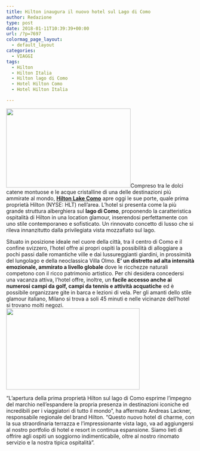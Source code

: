 ```yaml
---
title: Hilton inaugura il nuovo hotel sul Lago di Como
author: Redazione
type: post
date: 2018-01-11T10:39:39+00:00
url: /?p=7697
colormag_page_layout:
  - default_layout
categories:
  - VIAGGI
tags:
  - Hilton
  - Hilton Italia
  - Hilton lago di Como
  - Hotel Hilton Como
  - Hotel Hilton Italia

---
```

<img decoding="async" loading="lazy" class=" wp-image-7699 alignleft" src="https://progressonline.it/wp-content/uploads/2018/01/HILTON_LAKE_COMO_ROOM-300x181.jpg" alt="" width="333" height="212" />Compreso tra le dolci catene montuose e le acque cristalline di una delle destinazioni più ammirate al mondo, [**Hilton Lake Como**][1] apre oggi le sue porte, quale prima proprietà Hilton (NYSE: HLT) nell’area. L’hotel si presenta come la più grande struttura alberghiera sul **lago di Como**, proponendo la caratteristica ospitalità di Hilton in una location glamour, inserendosi perfettamente con uno stile contemporaneo e sofisticato. Un rinnovato concetto di lusso che si rileva innanzitutto dalla privilegiata vista mozzafiato sul lago.

Situato in posizione ideale nel cuore della città, tra il centro di Como e il confine svizzero, l&#8217;hotel offre ai propri ospiti la possibilità di alloggiare a pochi passi dalle romantiche ville e dai lussureggianti giardini, in prossimità del lungolago e della neoclassica Villa Olmo. **E&#8217; un distretto ad alta intensità emozionale, ammirato a livello globale** dove le ricchezze naturali competono con il ricco patrimonio artistico. Per chi desidera concedersi una vacanza attiva, l&#8217;hotel offre, inoltre, un **facile accesso anche ai numerosi campi da golf, campi da tennis e attività acquatiche** ed è possibile organizzare gite in barca e lezioni di vela. Per gli amanti dello stile glamour italiano, Milano si trova a soli 45 minuti e nelle vicinanze dell&#8217;hotel si trovano molti negozi.<img decoding="async" loading="lazy" class=" wp-image-7698 alignright" src="https://progressonline.it/wp-content/uploads/2018/01/HILTON_LAKE_COMO_PRESIDENTIAL_SUITE-300x156.jpg" alt="" width="357" height="218" />

&#8220;L&#8217;apertura della prima proprietà Hilton sul lago di Como esprime l&#8217;impegno del marchio nell’espandere la propria presenza in destinazioni iconiche ed incredibili per i viaggiatori di tutto il mondo&#8221;, ha affermato Andreas Lackner, responsabile regionale del brand Hilton. &#8220;Questo nuovo hotel di charme, con la sua straordinaria terrazza e l’impressionante vista lago, va ad aggiungersi al nostro portfolio di hotel e resort in continua espansione. Siamo lieti di offrire agli ospiti un soggiorno indimenticabile, oltre al nostro rinomato servizio e la nostra tipica ospitalità&#8221;.

 [1]: https://www.hiltonhotels.it/italia/hilton-lake-como/